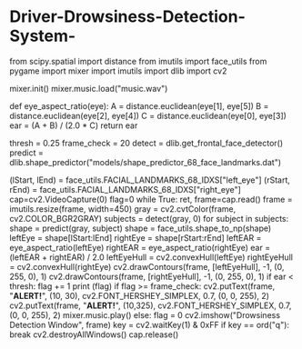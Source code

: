 # Driver-Drowsiness-Detection-System-

from scipy.spatial import distance
from imutils import face_utils
from pygame import mixer
import imutils
import dlib
import cv2


mixer.init()
mixer.music.load("music.wav")

def eye_aspect_ratio(eye):
	A = distance.euclidean(eye[1], eye[5])
	B = distance.euclidean(eye[2], eye[4])
	C = distance.euclidean(eye[0], eye[3])
	ear = (A + B) / (2.0 * C)
	return ear
	
thresh = 0.25
frame_check = 20
detect = dlib.get_frontal_face_detector()
predict = dlib.shape_predictor("models/shape_predictor_68_face_landmarks.dat")

(lStart, lEnd) = face_utils.FACIAL_LANDMARKS_68_IDXS["left_eye"]
(rStart, rEnd) = face_utils.FACIAL_LANDMARKS_68_IDXS["right_eye"]
cap=cv2.VideoCapture(0)
flag=0
while True:
	ret, frame=cap.read()
	frame = imutils.resize(frame, width=450)
	gray = cv2.cvtColor(frame, cv2.COLOR_BGR2GRAY)
	subjects = detect(gray, 0)
	for subject in subjects:
		shape = predict(gray, subject)
		shape = face_utils.shape_to_np(shape)
		leftEye = shape[lStart:lEnd]
		rightEye = shape[rStart:rEnd]
		leftEAR = eye_aspect_ratio(leftEye)
		rightEAR = eye_aspect_ratio(rightEye)
		ear = (leftEAR + rightEAR) / 2.0
		leftEyeHull = cv2.convexHull(leftEye)
		rightEyeHull = cv2.convexHull(rightEye)
		cv2.drawContours(frame, [leftEyeHull], -1, (0, 255, 0), 1)
		cv2.drawContours(frame, [rightEyeHull], -1, (0, 255, 0), 1)
		if ear < thresh:
			flag += 1
			print (flag)
			if flag >= frame_check:
				cv2.putText(frame, "****************ALERT!****************", (10, 30),
					cv2.FONT_HERSHEY_SIMPLEX, 0.7, (0, 0, 255), 2)
				cv2.putText(frame, "****************ALERT!****************", (10,325),
					cv2.FONT_HERSHEY_SIMPLEX, 0.7, (0, 0, 255), 2)
				mixer.music.play()
		else:
			flag = 0
	cv2.imshow("Drowsiness Detection Window", frame)
	key = cv2.waitKey(1) & 0xFF
	if key == ord("q"):
		break
cv2.destroyAllWindows()
cap.release() 

